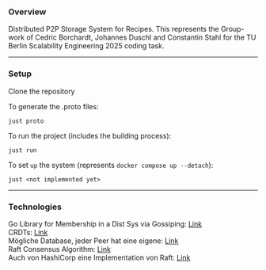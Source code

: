 ### Overview
Distributed P2P Storage System for Recipes. This represents the Group-work of Cedric Borchardt, Johannes Duschl 
and Constantin Stahl for the TU Berlin Scalability Engineering 2025 coding task.

---
### Setup

Clone the repository

To generate the .proto files:
```shell
just proto
```

To run the project (includes the building process):
```shell
just run
```

To set `up` the system (represents `docker compose up --detach`):

```
just <not implemented yet>
```

---
### Technologies

Go Library for Membership in a Dist Sys via Gossiping: [Link](https://github.com/hashicorp/memberlist)\
CRDTs: [Link](https://crdt.tech/) \
Mögliche Database, jeder Peer hat eine eigene: [Link](https://github.com/etcd-io/bbolt) \
Raft Consensus Algorithm: [Link](https://raft.github.io/) \
Auch von HashiCorp eine Implementation von Raft: [Link](https://github.com/hashicorp/raft)